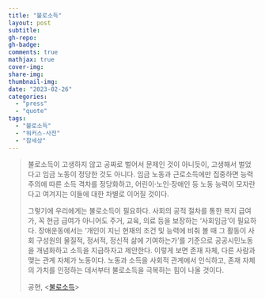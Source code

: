 ```yaml
---
title: "불로소득"
layout: post
subtitle:
gh-repo:
gh-badge:
comments: true
mathjax: true
cover-img:
share-img: 
thumbnail-img:
date: "2023-02-26"
categories: 
  - "press"
  - "quote"
tags: 
  - "불로소득"
  - "워커스-사전"
  - "참세상"
---
```


> 불로소득이 고생하지 않고 공짜로 벌어서 문제인 것이 아니듯이, 고생해서 벌었다고 임금 노동이 정당한 것도 아니다. 임금 노동과 근로소득에만 집중하면 능력주의에 따른 소득 격차를 정당화하고, 어린이·노인·장애인 등 노동 능력이 모자란다고 여겨지는 이들에 대한 차별로 이어질 것이다.
> 
> 그렇기에 우리에게는 불로소득이 필요하다. 사회의 공적 절차를 통한 복지 급여가, 꼭 현금 급여가 아니어도 주거, 교육, 의료 등을 보장하는 ‘사회임금’이 필요하다. 장애운동에서는 ‘개인이 지닌 현재의 조건 및 능력에 비춰 볼 때 그 활동이 사회 구성원의 물질적, 정서적, 정신적 삶에 기여하는가’를 기준으로 공공시민노동을 개념화하고 소득을 지급하자고 제안한다. 이렇게 보면 존재 자체, 다른 사람과 맺는 관계 자체가 노동이다. 노동과 소득을 사회적 관계에서 인식하고, 존재 자체의 가치를 인정하는 데서부터 불로소득을 극복하는 힘이 나올 것이다.
> 
> 공현, \<[불로소득](http://www.newscham.net/news/view.php?board=news&nid=107056&page=1)\>

